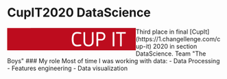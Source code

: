 # CupIT2020 DataScience
<img align="left" src="./media/CupIt_logo.png" width="300">
Third place in final [CupIt](https://1.changellenge.com/cup-it) 2020 in section DataScience.
Team "The Boys"
### My role
Most of time I was working with data:
  - Data Processing
  - Features engineering
  - Data visualization
